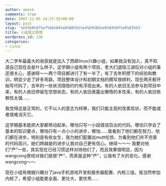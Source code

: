 ```yaml
---
author: amosk
comments: true
date: 2007-11-05 14:37:55+00:00
layout: post
slug: '%e5%b0%8f%e7%bb%84%e6%88%91%e4%b9%8b%e6%84%9f%e6%83%b3'
title: 小组我之感想
wordpress_id: 136
categories:
- Linux
---
```


大二学年最最大的收获就是加入了西邮linux兴趣小组，如果我没有加入，真不知道自己现在会是什么样子。这学期小组有两个项目，老大们退隐江湖后对小组的事还很关心，感谢呀～～两个项目都进行了有一半了，有了去年积攒下的经验和教训，明显少走了好多弯路，项目整体设计和初期文档的撰写很顺利，现在两天都开始写代码了，去年的一些状况隐隐约约有浮现出来。有的人依旧无法参与到项目中来，有的人依旧停留在空想状态，有的人依旧表露出懒惰的本性来，有的人依旧依赖性太强……

我觉得这是正常的，它不以人的意志为转移，我们只能主观的改善现状，而不能或者很难消灭它。

这学期基本能把大家都带动起来，哪怕只写一小段错误百出的代码，哪怕只学会了基本的知识要点，哪怕只有一点小小的进步，哪怕……我看到了他们都在努力，他们都在进步。特别是有些女生，我为她们配置出mutt吃惊，为看到他们并不完善的代码高兴，她们跨越是的进步让我对自己更有信心。继续～～～ 我要对他们“严”一些，其实现在已经习惯这样对待他们了，而且效果很明显，因为wangcong曾经对我们就很“严”，而真是这种“严”，让我有了大的变化。感谢wangcong～～

现在小组有根据兴趣分了java手机游戏开发和服务器配置、内核三组，我当然参加内核了，希望小组能更全面、更壮大、更优秀……
